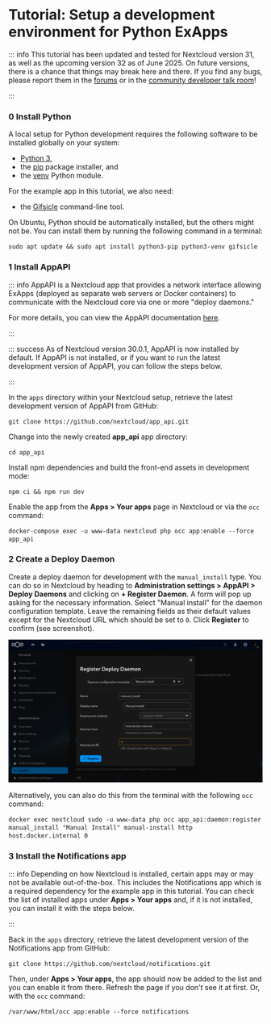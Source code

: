 # Tutorial: Setup a development environment for Python ExApps

::: info
This tutorial has been updated and tested for Nextcloud version 31, as well as the upcoming version 32 as of June 2025. On future versions, there is a chance that things may break here and there. If you find any bugs, please report them in the [forums](https://help.nextcloud.com/c/dev/11) or in the [community developer talk room](https://cloud.nextcloud.com/call/xs25tz5y)!

:::

### 0 Install Python

A local setup for Python development requires the following software to be installed globally on your system:

- [Python 3](https://www.python.org/),
- the [pip](https://pypi.org/project/pip/) package installer, and
- the [venv](https://docs.python.org/3/library/venv.html) Python module.

For the example app in this tutorial, we also need:

- the [Gifsicle](https://www.lcdf.org/gifsicle/) command-line tool.

On Ubuntu, Python should be automatically installed, but the others might not be. You can install them by running the following command in a terminal:

```
sudo apt update && sudo apt install python3-pip python3-venv gifsicle
```

### 1 Install AppAPI

::: info
AppAPI is a Nextcloud app that provides a network interface allowing ExApps (deployed as separate web servers or Docker containers) to communicate with the Nextcloud core via one or more "deploy daemons."

For more details, you can view the AppAPI documentation [here](https://nextcloud.github.io/app_api/DevSetup.html).

:::

::: success
As of Nextcloud version 30.0.1, AppAPI is now installed by default. If AppAPI is not installed, or if you want to run the latest development version of AppAPI, you can follow the steps below.

:::

In the `apps` directory within your Nextcloud setup, retrieve the latest development version of AppAPI from GitHub:

```
git clone https://github.com/nextcloud/app_api.git
```

Change into the newly created **app_api** app directory:

```
cd app_api
```

Install npm dependencies and build the front-end assets in development mode:

```
npm ci && npm run dev
```

Enable the app from the **Apps > Your apps** page in Nextcloud or via the `occ` command:

```
docker-compose exec -u www-data nextcloud php occ app:enable --force app_api
```

### 2 Create a Deploy Daemon

Create a deploy daemon for development with the `manual_install` type. You can do so in Nextcloud by heading to **Administration settings > AppAPI > Deploy Daemons** and clicking on **+ Register Daemon**. A form will pop up asking for the necessary information. Select "Manual install" for the daemon configuration template. Leave the remaining fields as their default values except for the Nextcloud URL which should be set to `0`. Click **Register** to confirm (see screenshot).

![Screenshot 2024-12-06 at 20-11-51 AppAPI - Administration settings - Nextcloud.png](.attachments.10359608/Screenshot%202024-12-06%20at%2020-11-51%20AppAPI%20-%20Administration%20settings%20-%20Nextcloud.png)

Alternatively, you can also do this from the terminal with the following `occ` command:

```
docker exec nextcloud sudo -u www-data php occ app_api:daemon:register manual_install "Manual Install" manual-install http host.docker.internal 0
```

### 3 Install the Notifications app

::: info
Depending on how Nextcloud is installed, certain apps may or may not be available out-of-the-box. This includes the Notifications app which is a required dependency for the example app in this tutorial. You can check the list of installed apps under **Apps > Your apps** and, if it is not installed, you can install it with the steps below.

:::

Back in the `apps` directory, retrieve the latest development version of the Notifications app from GitHub:

```
git clone https://github.com/nextcloud/notifications.git
```

Then, under **Apps > Your apps**, the app should now be added to the list and you can enable it from there. Refresh the page if you don't see it at first. Or, with the `occ` command:

```
/var/www/html/occ app:enable --force notifications
```